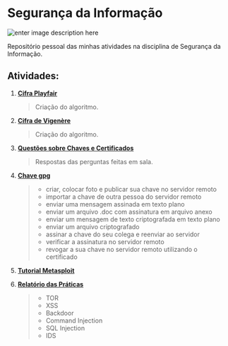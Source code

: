 # Segurança da Informação
![enter image description here](https://www.quixada.ufc.br/wp-content/Arquivos_Site/Brasao%20Horizontal%20UFC%20Policromatico.png)

Repositório pessoal das minhas atividades na disciplina de Segurança da Informação.

## Atividades:

 1. [**Cifra Playfair**](https://github.com/SamuelIGT/information-security/tree/master/Cifra%20Playfair)
	 >Criação do algoritmo.
	 
 2. [**Cifra de Vigenère**](https://github.com/SamuelIGT/information-security/tree/master/2%20-%20Cifra%20Vigen%C3%A8re)
	 >Criação do algoritmo.
	 
 3. [**Questões sobre Chaves e Certificados**](https://github.com/SamuelIGT/information-security/tree/master/03_cifras)
	 >Respostas das perguntas feitas em sala.
	 
 4. [**Chave gpg**](https://github.com/SamuelIGT/information-security/tree/master/04_gpg)
	 >- criar, colocar foto e publicar sua chave no servidor remoto
	 >- importar a chave de outra pessoa do servidor remoto
	 >- enviar uma mensagem assinada em texto plano
	 >- enviar um arquivo .doc com assinatura em arquivo anexo
	 >- enviar um mensagem de texto criptografada em texto plano
	 >- enviar um arquivo criptografado
	 >- assinar a chave do seu colega e reenviar ao servidor
	 >- verificar a assinatura no servidor remoto
	 >- revogar a sua chave no servidor remoto utilizando o certificado
	 
5. [**Tutorial Metasploit**](https://github.com/davicedraz/security/tree/master/metasploit)


6. [**Relatório das Práticas**](https://github.com/SamuelIGT/information-security/tree/master/Praticas)
	 >- TOR
	 >- XSS
	 >- Backdoor
	 >- Command Injection
	 >- SQL Injection
	 >- IDS

